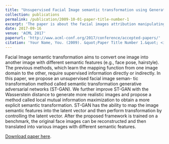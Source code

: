 ```yaml
---
title: "Unsupervised Facial Image semantic transformation using Generative Adversarial Networks"
collection: publications
permalink: /publication/2009-10-01-paper-title-number-1
excerpt: 'The paper is about the facial images attribution manipulating using Generative Adversarial Networks in the unsupervised case.'
date: 2017-09-16
venue: 'ACML 2017'
paperurl: 'http://www.acml-conf.org/2017/conference/accepted-papers/'
citation: 'Your Name, You. (2009). &quot;Paper Title Number 1.&quot; <i>Journal 1</i>. 1(1).'
---
```

Facial Image semantic transformation aims to convert one image into another image with
different semantic features (e.g., face pose, hairstyle). The previous methods, which learn
the mapping function from one image domain to the other, require supervised information
directly or indirectly. In this paper, we propose an unsupervised facial image seman-
tic transformation method called semantic transformation generative adversarial networks
(ST-GAN). We further improve ST-GAN with the Wasserstein distance to generate more
realistic images and propose a method called local mutual information maximization to
obtain a more explicit semantic transformation. ST-GAN has the ability to map the image
semantic features into the latent vector and then perform transformation by controlling
the latent vector. After the proposed framework is trained on a benchmark, the original
face images can be reconstructed and then translated into various images with different
semantic features.

[Download paper here](https://github.com/zhangqianhui/zhangjichao.github.io/tree/master/files/paper1.pdf).
